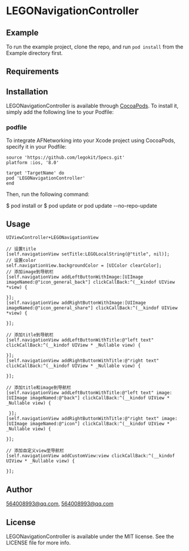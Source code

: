 # LEGONavigationController

## Example

To run the example project, clone the repo, and run `pod install` from the Example directory first.

## Requirements

## Installation

LEGONavigationController is available through [CocoaPods](https://cocoapods.org). To install
it, simply add the following line to your Podfile:

### podfile

To integrate AFNetworking into your Xcode project using CocoaPods, specify it in your Podfile:

```
source 'https://github.com/legokit/Specs.git'
platform :ios, '8.0'

target 'TargetName' do
pod 'LEGONavigationController'
end

```
Then, run the following command:

$ pod install or $ pod update or pod update --no-repo-update

## Usage

```
UIViewController+LEGONavigationView

// 设置title
[self.navigationView setTitle:LEGOLocalString(@"title", nil)];
// 设置color
self.navigationView.backgroundColor = [UIColor clearColor];
// 添加image到导航栏
[self.navigationView addLeftButtonWithImage:[UIImage imageNamed:@"icon_general_back"] clickCallBack:^(__kindof UIView *view) {
    
}];
[self.navigationView addRightButtonWithImage:[UIImage imageNamed:@"icon_general_share"] clickCallBack:^(__kindof UIView *view) {
   
}];

// 添加title到导航栏
[self.navigationView addLeftButtonWithTitle:@"left text" clickCallBack:^(__kindof UIView * _Nullable view) {

}];
[self.navigationView addRightButtonWithTitle:@"right text" clickCallBack:^(__kindof UIView * _Nullable view) {

}];

// 添加title和image到导航栏
[self.navigationView addLeftButtonWithTitle:@"left text" image:[UIImage imageNamed:@"back"] clickCallBack:^(__kindof UIView * _Nullable view) {
        
 }];
[self.navigationView addRightButtonWithTitle:@"right text" image:[UIImage imageNamed:@"icon"] clickCallBack:^(__kindof UIView * _Nullable view) {
        
}];

// 添加自定义view至导航栏
[self.navigationView addCustomView:view clickCallBack:^(__kindof UIView * _Nullable view) {
        
}];
```


## Author

564008993@qq.com, 564008993@qq.com

## License

LEGONavigationController is available under the MIT license. See the LICENSE file for more info.
